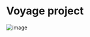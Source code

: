 # Voyage project


![image](https://github.com/katerina-kurowska/voyage-project/assets/142028083/664e80d7-5bce-4d98-bbbb-e2c76001b130)

